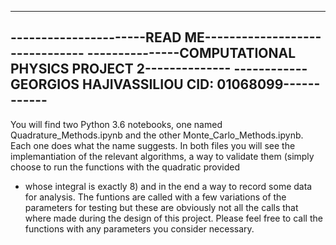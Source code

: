 ------------------------------------------------------------
----------------------READ ME-------------------------------
---------------COMPUTATIONAL PHYSICS PROJECT 2--------------
------------GEORGIOS HAJIVASSILIOU CID: 01068099------------
------------------------------------------------------------

You will find two Python 3.6 notebooks, one named Quadrature_Methods.ipynb
and the other Monte_Carlo_Methods.ipynb. Each one does what the name suggests.
In both files you will see the implemantiation of the relevant algorithms,
a way to validate them (simply choose to run the functions with the quadratic provided
- whose integral is exactly 8) and in the end a way to record some data for analysis.
The funtions are called with a few variations of the parameters for testing but
these are obviously not all the calls that where made during the design of this
project. Please feel free to call the functions with any parameters you consider necessary.
